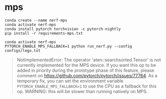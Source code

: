 # mps

```
conda create --name nerf-mps
conda activate nerf-mps
conda install pytorch torchvision -c pytorch-nightly
pip install -r requirements-mps.txt
```

```
conda activate nerf-mps
PYTORCH_ENABLE_MPS_FALLBACK=1 python run_nerf.py --config configs/lego.txt
```

> NotImplementedError: The operator 'aten::searchsorted.Tensor' is not currently implemented for the MPS device. If you want this op to be added in priority during the prototype phase of this feature, please comment on https://github.com/pytorch/pytorch/issues/77764. As a temporary fix, you can set the environment variable `PYTORCH_ENABLE_MPS_FALLBACK=1` to use the CPU as a fallback for this op. WARNING: this will be slower than running natively on MPS.
